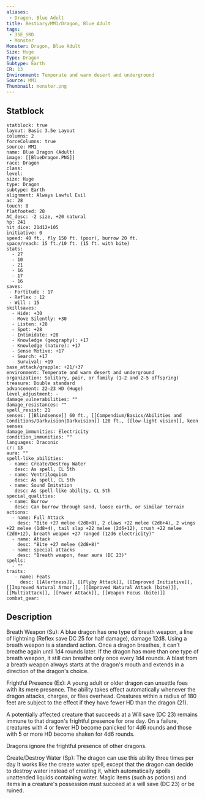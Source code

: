 ```yaml
---
aliases:
 - Dragon, Blue Adult
title: Bestiary/MM1/Dragon, Blue Adult
tags:
 - 35E_SRD
 - Monster
Monster: Dragon, Blue Adult
Size: Huge
Type: Dragon
Subtype: Earth
CR: 13
Environment: Temperate and warm desert and underground
Source: MM1
Thumbnail: monster.png
---
```


## Statblock

```statblock
statblock: true
layout: Basic 3.5e Layout
columns: 2
forceColumns: true
source: MM1 
name: Blue Dragon (Adult)
image: [[BlueDragon.PNG]]
race: Dragon
class: 
level: 
size: Huge
type: Dragon
subtype: Earth
alignment: Always Lawful Evil
ac: 28
touch: 8
flatfooted: 28
AC_desc: -2 size, +20 natural
hp: 241
hit_dice: 21d12+105
initiative: 0
speed: 40 ft., fly 150 ft. (poor), burrow 20 ft.
space/reach: 15 ft./10 ft. (15 ft. with bite)
stats:
  - 27
  - 10
  - 21
  - 16
  - 17
  - 16
saves:
 - Fortitude : 17
 - Reflex : 12
 - Will : 15
skillsaves:
  - Hide: +30
  - Move Silently: +30
  - Listen: +28
  - Spot: +28
  - Intimidate: +28
  - Knowledge (geography): +17
  - Knowledge (nature): +17
  - Sense Motive: +17
  - Search: +17
  - Survival: +19
base_attack/grapple: +21/+37
environment: Temperate and warm desert and underground
organization: Solitary, pair, or family (1–2 and 2–5 offspring)
treasure: Double standard
advancement: 22–23 HD (Huge)
level_adjustment: -
damage_vulnerabilities: ""
damage_resistances: ""
spell_resist: 21
senses: [[Blindsense]] 60 ft., [[Compendium/Basics/Abilities and Conditions/Darkvision|Darkvision]] 120 ft., [[low-light vision]], keen senses
damage_immunities: Electricity
condition_immunities: ""
languages: Draconic
cr: 13
aura: ""
spell-like_abilities:
 - name: Create/Destroy Water
   desc: As spell, CL 5th
 - name: Ventriloquism
   desc: As spell, CL 5th
 - name: Sound Imitation
   desc: As spell-like ability, CL 5th
special_qualities:
 - name: Burrow
   desc: Can burrow through sand, loose earth, or similar terrain
actions:
  - name: Full Attack
    desc: "Bite +27 melee (2d8+8), 2 claws +22 melee (2d6+4), 2 wings +22 melee (1d8+4), tail slap +22 melee (2d6+12), crush +22 melee (2d8+12), breath weapon +27 ranged (12d6 electricity)"
  - name: Attack
    desc: "Bite +27 melee (2d8+8)"
  - name: special attacks
    desc: "Breath weapon, fear aura (DC 23)"
spells:
  - ""
traits:
   - name: Feats
     desc: [[Alertness]], [[Flyby Attack]], [[Improved Initiative]], [[Improved Natural Armor]], [[Improved Natural Attack (bite)]], [[Multiattack]], [[Power Attack]], [[Weapon Focus (bite)]]
combat_gear:  
```

## Description






Breath Weapon (Su): A blue dragon has one type of breath weapon, a line of lightning (Reflex save DC 25 for half damage), damage 12d8. Using a breath weapon is a standard action. Once a dragon breathes, it can't breathe again until 1d4 rounds later. If the dragon has more than one type of breath weapon, it still can breathe only once every 1d4 rounds. A blast from a breath weapon always starts at the dragon's mouth and extends in a direction of the dragon's choice.

Frightful Presence (Ex): A young adult or older dragon can unsettle foes with its mere presence. The ability takes effect automatically whenever the dragon attacks, charges, or flies overhead. Creatures within a radius of 180 feet are subject to the effect if they have fewer HD than the dragon (21).

A potentially affected creature that succeeds at a Will save (DC 23) remains immune to that dragon's frightful presence for one day. On a failure, creatures with 4 or fewer HD become panicked for 4d6 rounds and those with 5 or more HD become shaken for 4d6 rounds.

Dragons ignore the frightful presence of other dragons.

Create/Destroy Water (Sp): The dragon can use this ability three times per day It works like the create water spell, except that the dragon can decide to destroy water instead of creating it, which automatically spoils unattended liquids containing water. Magic items (such as potions) and items in a creature's possession must succeed at a will save (DC 23) or be ruined.